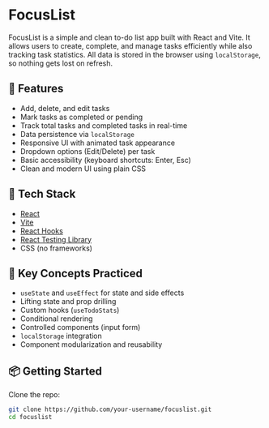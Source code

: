 # FocusList

FocusList is a simple and clean to-do list app built with React and Vite. It allows users to create, complete, and manage tasks efficiently while also tracking task statistics. All data is stored in the browser using `localStorage`, so nothing gets lost on refresh.

## 🚀 Features

- Add, delete, and edit tasks
- Mark tasks as completed or pending
- Track total tasks and completed tasks in real-time
- Data persistence via `localStorage`
- Responsive UI with animated task appearance
- Dropdown options (Edit/Delete) per task
- Basic accessibility (keyboard shortcuts: Enter, Esc)
- Clean and modern UI using plain CSS

## 📁 Tech Stack

- [React](https://reactjs.org/)
- [Vite](https://vitejs.dev/)
- [React Hooks](https://reactjs.org/docs/hooks-intro.html)
- [React Testing Library](https://testing-library.com/docs/react-testing-library/intro/)
- CSS (no frameworks)

## 🧠 Key Concepts Practiced

- `useState` and `useEffect` for state and side effects
- Lifting state and prop drilling
- Custom hooks (`useTodoStats`)
- Conditional rendering
- Controlled components (input form)
- `localStorage` integration
- Component modularization and reusability

## 📦 Getting Started

Clone the repo:

```bash
git clone https://github.com/your-username/focuslist.git
cd focuslist
```
